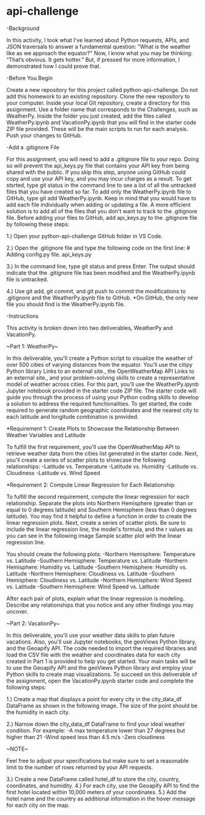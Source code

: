# api-challenge

-Background

In this activity, I took what I've learned about Python requests, APIs, and JSON traversals to answer a fundamental question: "What is the weather like as we approach the equator?"
Now, I know what you may be thinking: “That’s obvious. It gets hotter.” But, if pressed for more information, I demonstrated how I could prove that.

-Before You Begin

Create a new repository for this project called python-api-challenge. Do not add this homework to an existing repository.
Clone the new repository to your computer.
Inside your local Git repository, create a directory for this assignment. Use a folder name that corresponds to the Challenges, such as WeatherPy.
Inside the folder you just created, add the files called WeatherPy.ipynb and VacationPy.ipynb that you will find in the starter code ZIP file provided. These will be the main scripts to run for each analysis.
Push your changes to GitHub.

-Add a .gitignore File

For this assignment, you will need to add a .gitignore file to your repo. Doing so will prevent the api_keys.py file that contains your API key from being shared with the public. If you skip this step, anyone using GitHub could copy and use your API key, and you may incur charges as a result.
To get stsrted, type git status in the command line to see a list of all the untracked files that you have created so far.
To add only the WeatherPy.ipynb file to GitHub, type git add WeatherPy.ipynb. Keep in mind that you would have to add each file individually when adding or updating a file. A more efficient solution is to add all of the files that you don't want to track to the .gitignore file.
Before adding your files to GitHub, add api_keys.py to the .gitignore file by following these steps:

  1.) Open your python-api-challenge GitHub folder in VS Code.
  
  2.) Open the .gitignore file and type the following code on the first line: 
        # Adding config.py file.
        api_keys.py

  3.) In the command line, type git status and press Enter. The output should indicate that the .gitignore file has been modified and the WeatherPy.ipynb file is untracked.
  
  4.) Use git add, git commit, and git push to commit the modifications to .gitignore and the WeatherPy.ipynb file to GitHub.
*On GitHub, the only new file you should find is the WeatherPy.ipynb file.

-Instructions

This activity is broken down into two deliverables, WeatherPy and VacationPy.

~Part 1: WeatherPy~

In this deliverable, you'll create a Python script to visualize the weather of over 500 cities of varying distances from the equator. You'll use the citipy Python library Links to an external site., the OpenWeatherMap API Links to an external site., and your problem-solving skills to create a representative model of weather across cities.
For this part, you'll use the WeatherPy.ipynb Jupyter notebook provided in the starter code ZIP file. The starter code will guide you through the process of using your Python coding skills to develop a solution to address the required functionalities.
To get started, the code required to generate random geographic coordinates and the nearest city to each latitude and longitude combination is provided.

*Requirement 1: Create Plots to Showcase the Relationship Between Weather Variables and Latitude

To fulfill the first requirement, you'll use the OpenWeatherMap API to retrieve weather data from the cities list generated in the starter code. Next, you'll create a series of scatter plots to showcase the following relationships:
  -Latitude vs. Temperature
  -Latitude vs. Humidity
  -Latitude vs. Cloudiness
  -Latitude vs. Wind Speed

*Requirement 2: Compute Linear Regression for Each Relationship

To fulfill the second requirement, compute the linear regression for each relationship. Separate the plots into Northern Hemisphere (greater than or equal to 0 degrees latitude) and Southern Hemisphere (less than 0 degrees latitude). You may find it helpful to define a function in order to create the linear regression plots.
Next, create a series of scatter plots. Be sure to include the linear regression line, the model's formula, and the r values as you can see in the following image
Sample scatter plot with the linear regression line.

You should create the following plots:
  -Northern Hemisphere: Temperature vs. Latitude
  -Southern Hemisphere: Temperature vs. Latitude
  -Northern Hemisphere: Humidity vs. Latitude
  -Southern Hemisphere: Humidity vs. Latitude
  -Northern Hemisphere: Cloudiness vs. Latitude
  -Southern Hemisphere: Cloudiness vs. Latitude
  -Northern Hemisphere: Wind Speed vs. Latitude
  -Southern Hemisphere: Wind Speed vs. Latitude
  
After each pair of plots, explain what the linear regression is modeling. Describe any relationships that you notice and any other findings you may uncover.

~Part 2: VacationPy~

In this deliverable, you'll use your weather data skills to plan future vacations. Also, you'll use Jupyter notebooks, the geoViews Python library, and the Geoapify API.
The code needed to import the required libraries and load the CSV file with the weather and coordinates data for each city created in Part 1 is provided to help you get started.
Your main tasks will be to use the Geoapify API and the geoViews Python library and employ your Python skills to create map visualizations.
To succeed on this deliverable of the assignment, open the VacationPy.ipynb starter code and complete the following steps:

1.) Create a map that displays a point for every city in the city_data_df DataFrame as shown in the following image. The size of the point should be the humidity in each city.

2.) Narrow down the city_data_df DataFrame to find your ideal weather condition. For example:
      -A max temperature lower than 27 degrees but higher than 21
      -Wind speed less than 4.5 m/s
      -Zero cloudiness
      
~NOTE~

Feel free to adjust your specifications but make sure to set a reasonable limit to the number of rows returned by your API requests.

3.) Create a new DataFrame called hotel_df to store the city, country, coordinates, and humidity.
4.) For each city, use the Geoapify API to find the first hotel located within 10,000 meters of your coordinates.
5.) Add the hotel name and the country as additional information in the hover message for each city on the map.
